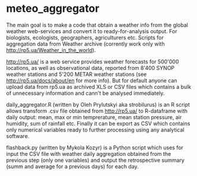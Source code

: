 # meteo_aggregator
The main goal is to make a code that obtain a weather info from the global weather web-services and convert it to ready-for-analysis output. For biologists, ecologists, geographers, agriculturers etc.
Scripts for aggregation data from Weather archive (corrently work only with http://rp5.ua/Weather_in_the_world).

http://rp5.ua/ is a web service provides weather forecasts for 500'000 locations, as well as observational data, reported from 8'400 SYNOP weather stations and 5'200 METAR weather stations (see http://rp5.ua/docs/about/en for more info). But for default anyone can upload data from rp5.ua as archived XLS or CSV files which contains a bulk of unnecessary information and cann't be analysed immediately. 

daily_aggregator.R (written by Oleh Prylutskyi aka strobilurus) is an R script allows transform .csv file obtained from http://rp5.ua/ to R-dataframe with daily output: mean, max or min temprerature, mean station pressure, air humidity, sum of rainfall etc. Finally it can be export as CSV which contains only numerical variables ready to further processing using any analytical software.

flashback.py (written by Mykola Kozyr) is a Python script which uses for input the CSV file with weather daily aggregation obtained from the previous step (only one variables) and output the retrospective summary (summ and average for a previous days) for each day.
